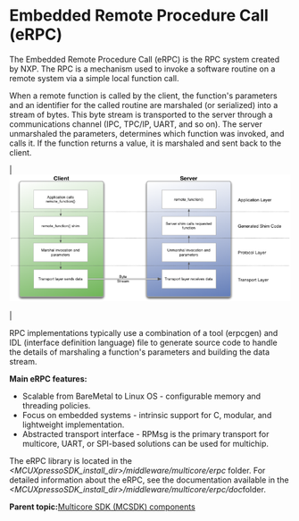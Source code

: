# Embedded Remote Procedure Call \(eRPC\)

The Embedded Remote Procedure Call \(eRPC\) is the RPC system created by NXP. The RPC is a mechanism used to invoke a software routine on a remote system via a simple local function call.

When a remote function is called by the client, the function's parameters and an identifier for the called routine are marshaled \(or serialized\) into a stream of bytes. This byte stream is transported to the server through a communications channel \(IPC, TPC/IP, UART, and so on\). The server unmarshaled the parameters, determines which function was invoked, and calls it. If the function returns a value, it is marshaled and sent back to the client.

|![](../images/erpc_block_diagram.png "eRPC block diagram")

|

RPC implementations typically use a combination of a tool \(erpcgen\) and IDL \(interface definition language\) file to generate source code to handle the details of marshaling a function's parameters and building the data stream.

**Main eRPC features:**

-   Scalable from BareMetal to Linux OS - configurable memory and threading policies.
-   Focus on embedded systems - intrinsic support for C, modular, and lightweight implementation.
-   Abstracted transport interface - RPMsg is the primary transport for multicore, UART, or SPI-based solutions can be used for multichip.

The eRPC library is located in the *<MCUXpressoSDK\_install\_dir\>/middleware/multicore/erpc* folder. For detailed information about the eRPC, see the documentation available in the *<MCUXpressoSDK\_install\_dir\>/middleware/multicore/erpc/doc*folder.

**Parent topic:**[Multicore SDK \(MCSDK\) components](../topics/multicore_sdk_mcsdk_components.md)

